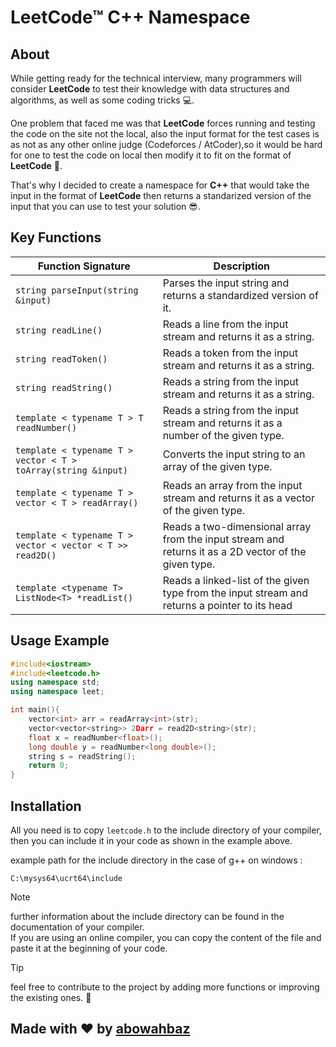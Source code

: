 # LeetCode&#8482; C++ Namespace

## About

While getting ready for the technical interview, many programmers will consider <b>LeetCode</b> to test their knowledge with data structures and algorithms, as well as some coding tricks 💻.

One problem that faced me was that <b>LeetCode</b> forces running and testing the code on the site not the local, also the input format for the test cases is as not as any other online judge (Codeforces / AtCoder),so it would be hard for one to test the code on local then modify it to fit on the format of <b>LeetCode</b> 🤕.

That's why I decided to create a namespace for <b>C++</b> that would take the input in the format of <b>LeetCode</b> then returns a standarized version of the input that you can use to test your solution 😎.

## Key Functions

| Function Signature                                            | Description                                                                                          |
| ------------------------------------------------------------- | ---------------------------------------------------------------------------------------------------- |
| `string parseInput(string &input)`                            | Parses the input string and returns a standardized version of it.                                    |
| `string readLine()`                                           | Reads a line from the input stream and returns it as a string.                                       |
| `string readToken()`                                          | Reads a token from the input stream and returns it as a string.                                      |
| `string readString()`                                         | Reads a string from the input stream and returns it as a string.                                     |
| `template < typename T > T readNumber()`                      | Reads a string from the input stream and returns it as a number of the given type.                   |
| `template < typename T > vector < T > toArray(string &input)` | Converts the input string to an array of the given type.                                             |
| `template < typename T > vector < T > readArray()`            | Reads an array from the input stream and returns it as a vector of the given type.                   |
| `template < typename T > vector < vector < T >> read2D()`     | Reads a two-dimensional array from the input stream and returns it as a 2D vector of the given type. |
| `template <typename T> ListNode<T> *readList()`               | Reads a linked-list of the given type from the input stream and returns a pointer to its head        |

## Usage Example

```cpp
#include<iostream>
#include<leetcode.h>
using namespace std;
using namespace leet;

int main(){
    vector<int> arr = readArray<int>(str);
    vector<vector<string>> 2Darr = read2D<string>(str);
    float x = readNumber<float>();
    long double y = readNumber<long double>();
    string s = readString();
    return 0;
}
```

## Installation

All you need is to copy <code>leetcode.h</code> to the include directory of your compiler, then you can include it in your code as shown in the example above.

example path for the include directory in the case of g++ on windows :

```
C:\mysys64\ucrt64\include
```

> [!NOTE]
> further information about the include directory can be found in the documentation of your compiler.\
> If you are using an online compiler, you can copy the content of the file and paste it at the beginning of your code.

> [!TIP]
> feel free to contribute to the project by adding more functions or improving the existing ones. 🚀

## Made with ❤️ by [abowahbaz](https://github.com/abowahbaz)
